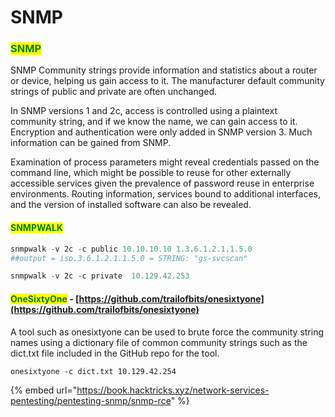 # SNMP

### <mark style="color:green;">SNMP</mark>

SNMP Community strings provide information and statistics about a router or device, helping us gain access to it. The manufacturer default community strings of public and private are often unchanged.&#x20;

In SNMP versions 1 and 2c, access is controlled using a plaintext community string, and if we know the name, we can gain access to it. Encryption and authentication were only added in SNMP version 3. Much information can be gained from SNMP.&#x20;

Examination of process parameters might reveal credentials passed on the command line, which might be possible to reuse for other externally accessible services given the prevalence of password reuse in enterprise environments. Routing information, services bound to additional interfaces, and the version of installed software can also be revealed.

#### <mark style="color:green;">SNMPWALK</mark>

```powershell
snmpwalk -v 2c -c public 10.10.10.10 1.3.6.1.2.1.1.5.0
##output = iso.3.6.1.2.1.1.5.0 = STRING: "gs-svcscan"

snmpwalk -v 2c -c private  10.129.42.253
```

#### <mark style="color:green;">OneSixtyOne</mark> - [https://github.com/trailofbits/onesixtyone](https://github.com/trailofbits/onesixtyone)

A tool such as onesixtyone can be used to brute force the community string names using a dictionary file of common community strings such as the dict.txt file included in the GitHub repo for the tool.

```
onesixtyone -c dict.txt 10.129.42.254
```

{% embed url="https://book.hacktricks.xyz/network-services-pentesting/pentesting-snmp/snmp-rce" %}
